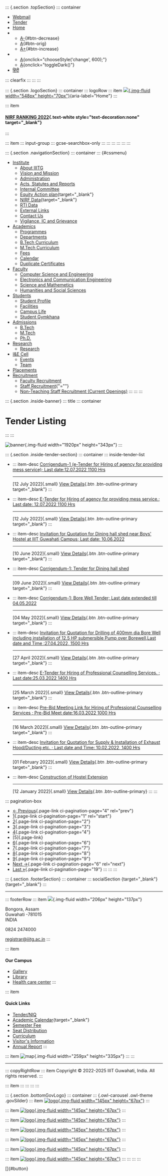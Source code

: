 <div>

::: {.section .topSection}
::: container
-   [Webmail](mailto:registrar@iiitg.ac.in)
-   [Tender](https://www.iiitg.ac.in/tenderniq)
-   [Home](https://www.iiitg.ac.in/)
-   -   [A-](javascript:void(0)){#btn-decrease}
    -   [A](javascript:void(0)){#btn-orig}
    -   [A+](javascript:void(0)){#btn-increase}
-   -   [A](javascript:void(0)){onclick="chooseStyle('change', 600);"}
    -   [A](javascript:void(0)){onclick="toggleDark()"}
-   [हिंदी](https://www.iiitg.ac.in/hindi)

::: clearfix
:::
:::
:::

::: {.section .logoSection}
::: container
::: logoRow
::: item
[![](https://www.iiitg.ac.in/uploads/2023/08/01/7cb707d8dc0de4a798b10636d76db56c.png){.img-fluid
width="548px"
height="70px"}](https://www.iiitg.ac.in/){aria-label="Home"}
:::

::: item
#### [NIRF RANKING 2022](https://www.iiitg.ac.in/nirf-ranking-2022.html){.text-white style="text-decoration:none" target="_blank"}
:::

::: item
::: input-group
::: gcse-searchbox-only
:::
:::
:::
:::
:::
:::

::: {.section .navigationSection}
::: container
::: {#cssmenu}
-   [Institute](https://www.iiitg.ac.in/institute)
    -   [About IIITG](https://www.iiitg.ac.in/about-iiitg)
    -   [Vision and
        Mission](https://www.iiitg.ac.in/vission-and-mission)
    -   [Administration](https://www.iiitg.ac.in/administration)
    -   [Acts, Statutes and
        Reports](https://www.iiitg.ac.in/artsstatues-and-reports)
    -   [Internal Committee](https://www.iiitg.ac.in/internal-committee)
    -   [Equity Action
        plan](https://www.iiitg.ac.in/uploads/2023/03/13/IIITG__EAP_Dec20_March_21.pdf){target="_blank"}
    -   [NIRF
        Data](https://www.iiitg.ac.in/uploads/2023/03/13/NIRF_2023.pdf){target="_blank"}
    -   [RTI Data](https://www.iiitg.ac.in/rti-data)
    -   [External Links](https://www.iiitg.ac.in/external-links)
    -   [Contact Us](https://www.iiitg.ac.in/contact-us)
    -   [Vigilance, IC and
        Grievance](https://www.iiitg.ac.in/vigilance-ic-and-grievance-1)
-   [Academics](https://www.iiitg.ac.in/academic)
    -   [Programmes](https://www.iiitg.ac.in/programmes)
    -   [Departments](https://www.iiitg.ac.in/department)
    -   [B.Tech Curriculum](https://www.iiitg.ac.in/btech-curriculum)
    -   [M.Tech Curriculum](https://www.iiitg.ac.in/mtech-curriculum)
    -   [Fees](https://www.iiitg.ac.in/fees)
    -   [Calendar](https://www.iiitg.ac.in/calendar)
    -   [Duplicate
        Certificates](https://www.iiitg.ac.in/duplicate-certificates)
-   [Faculty](https://www.iiitg.ac.in/faculty)
    -   [Computer Science and
        Engineering](https://www.iiitg.ac.in/computer-science-and-engineering)
    -   [Electronics and Communication
        Engineering](https://www.iiitg.ac.in/electronics-and-communication-engineering)
    -   [Science and
        Mathemetics](https://www.iiitg.ac.in/science-and-mathemetics)
    -   [Humanities and Social
        Sciences](https://www.iiitg.ac.in/humanities-and-social-science)
-   [Students](https://www.iiitg.ac.in/student)
    -   [Student Profile](https://www.iiitg.ac.in/student-profile)
    -   [Facilities](https://www.iiitg.ac.in/facilities)
    -   [Campus Life](https://www.iiitg.ac.in/campus-life)
    -   [Student Gymkhana](https://www.iiitg.ac.in/student-gymkhana)
-   [Admissions](https://www.iiitg.ac.in/admissions)
    -   [B.Tech](https://www.iiitg.ac.in/btech)
    -   [M.Tech](https://www.iiitg.ac.in/mtech)
    -   [Ph.D.](https://www.iiitg.ac.in/phd)
-   [Research](https://www.iiitg.ac.in/research)
    -   [Research](https://www.iiitg.ac.in/research-1)
-   [I&E Cell](https://www.iiitg.ac.in/ecell)
    -   [Events](https://www.iiitg.ac.in/ecell/events)
    -   [Team](https://www.iiitg.ac.in/ecell/team)
-   [Placements](https://www.iiitg.ac.in/placements)
-   [Recruitment](https://www.iiitg.ac.in/recruitment-1)
    -   [Faculty
        Recruitment](https://www.iiitg.ac.in/recruitment/faculty/login.html)
    -   [Staff Recruitment](javascript:void(0)){\"=""}
    -   [Non-Teaching Staff Recruitment (Current
        Openings)](https://www.iiitg.ac.in/recruitment-of-junior-assistant-non-teaching)
:::
:::
:::

</div>

::: {.section .inside-banner}
::: title
::: container
# Tender Listing
:::
:::

![banner](https://www.iiitg.ac.in/design/front/assets/images/about-banner.jpg){.img-fluid
width="1920px" height="343px"}
:::

::: {.section .inside-tender-section}
::: container
::: inside-tender-list
-   ::: item-desc
    [Corrigendum-1 (e-Tender for Hiring of agency for providing mess
    service); Last date:12.07.2022 1100
    Hrs](https://www.iiitg.ac.in/uploads/2023/09/23/b25615f1b99c90a70d0e3cce714d8e08.pdf)

    ------------------------------------------------------------------------

    [12 July 2022]{.small}
    [View
    Details](https://www.iiitg.ac.in/uploads/2023/09/23/b25615f1b99c90a70d0e3cce714d8e08.pdf){.btn
    .btn-outline-primary target="_blank"}
    :::

-   ::: item-desc
    [E-Tender for Hiring of agency for providing mess service.; Last
    date: 12.07.2022 1100
    Hrs](https://www.iiitg.ac.in/uploads/2023/09/23/36d64eca38bcbbe36f09a89b155bebdf.pdf)

    ------------------------------------------------------------------------

    [12 July 2022]{.small}
    [View
    Details](https://www.iiitg.ac.in/uploads/2023/09/23/36d64eca38bcbbe36f09a89b155bebdf.pdf){.btn
    .btn-outline-primary target="_blank"}
    :::

-   ::: item-desc
    [Invitation for Quotation for Dining hall shed near Boys' Hostel at
    IIIT Guwahati Campus; Last date:
    10.06.2022](https://www.iiitg.ac.in/uploads/2023/09/23/ad06aae08575917f623fba50322da3dd.pdf)

    ------------------------------------------------------------------------

    [10 June 2022]{.small}
    [View
    Details](https://www.iiitg.ac.in/uploads/2023/09/23/ad06aae08575917f623fba50322da3dd.pdf){.btn
    .btn-outline-primary target="_blank"}
    :::

-   ::: item-desc
    [Corrigendum-1: Tender for Dining hall
    shed](https://www.iiitg.ac.in/uploads/2023/09/23/f455fbe6d8282332333a484e977c10e2.pdf)

    ------------------------------------------------------------------------

    [09 June 2022]{.small}
    [View
    Details](https://www.iiitg.ac.in/uploads/2023/09/23/f455fbe6d8282332333a484e977c10e2.pdf){.btn
    .btn-outline-primary target="_blank"}
    :::

-   ::: item-desc
    [Corrigendum-1: Bore Well Tender; Last date extended till
    04.05.2022](https://www.iiitg.ac.in/uploads/2023/09/23/900e10f200eb1d2f30bd565082ea41e1.pdf)

    ------------------------------------------------------------------------

    [04 May 2022]{.small}
    [View
    Details](https://www.iiitg.ac.in/uploads/2023/09/23/900e10f200eb1d2f30bd565082ea41e1.pdf){.btn
    .btn-outline-primary target="_blank"}
    :::

-   ::: item-desc
    [Invitation for Quotation for Drilling of 400mm dia Bore Well
    including installation of 12.5 HP submersible Pump over
    Borewell,Last date and Time :27.04.2022, 1500
    Hrs](https://www.iiitg.ac.in/uploads/2023/09/23/6f2f50214de89422c897e4c1a039aa14.pdf)

    ------------------------------------------------------------------------

    [27 April 2022]{.small}
    [View
    Details](https://www.iiitg.ac.in/uploads/2023/09/23/6f2f50214de89422c897e4c1a039aa14.pdf){.btn
    .btn-outline-primary target="_blank"}
    :::

-   ::: item-desc
    [E-Tender for Hiring of Professional Counselling Services. ; Last
    date:25.03.2022 1400
    Hrs](https://www.iiitg.ac.in/uploads/2023/09/23/3dfd4d287a1d87051c0f9f6044115ca0.pdf)

    ------------------------------------------------------------------------

    [25 March 2022]{.small}
    [View
    Details](https://www.iiitg.ac.in/uploads/2023/09/23/3dfd4d287a1d87051c0f9f6044115ca0.pdf){.btn
    .btn-outline-primary target="_blank"}
    :::

-   ::: item-desc
    [Pre-Bid Meeting Link for Hiring of Professional Counselling
    Services ; Pre-Bid Meet date:16.03.2022 1000
    Hrs](https://www.iiitg.ac.in/uploads/2023/09/23/053cc570031f4c72d954f9f57b02e1df.pdf)

    ------------------------------------------------------------------------

    [16 March 2022]{.small}
    [View
    Details](https://www.iiitg.ac.in/uploads/2023/09/23/053cc570031f4c72d954f9f57b02e1df.pdf){.btn
    .btn-outline-primary target="_blank"}
    :::

-   ::: item-desc
    [Invitation for Quotation for Supply & Installation of Exhaust
    Hood/Ducting etc. ; Last date and Time: 10.02.2022, 1400
    Hrs](https://www.iiitg.ac.in/uploads/2023/09/25/b31304959cad0602f6c740347c4d5266.pdf)

    ------------------------------------------------------------------------

    [01 February 2022]{.small}
    [View
    Details](https://www.iiitg.ac.in/uploads/2023/09/25/b31304959cad0602f6c740347c4d5266.pdf){.btn
    .btn-outline-primary target="_blank"}
    :::

-   ::: item-desc
    [Construction of Hostel
    Extension](https://www.iiitg.ac.in/tenderniq/construction-of-hostel-extension)

    ------------------------------------------------------------------------

    [12 January 2022]{.small}
    [View
    Details](https://www.iiitg.ac.in/tenderniq/construction-of-hostel-extension){.btn
    .btn-outline-primary}
    :::
:::

::: pagination-box
-   [←
    Previous](https://www.iiitg.ac.in/tenderniq?per_page=4){.page-link
    ci-pagination-page="4" rel="prev"}
-   [1](?per_page=1){.page-link ci-pagination-page="1" rel="start"}
-   [2](https://www.iiitg.ac.in/tenderniq?per_page=2){.page-link
    ci-pagination-page="2"}
-   [3](https://www.iiitg.ac.in/tenderniq?per_page=3){.page-link
    ci-pagination-page="3"}
-   [4](https://www.iiitg.ac.in/tenderniq?per_page=4){.page-link
    ci-pagination-page="4"}
-   [5]{.page-link}
-   [6](https://www.iiitg.ac.in/tenderniq?per_page=6){.page-link
    ci-pagination-page="6"}
-   [7](https://www.iiitg.ac.in/tenderniq?per_page=7){.page-link
    ci-pagination-page="7"}
-   [8](https://www.iiitg.ac.in/tenderniq?per_page=8){.page-link
    ci-pagination-page="8"}
-   [9](https://www.iiitg.ac.in/tenderniq?per_page=9){.page-link
    ci-pagination-page="9"}
-   [Next →](https://www.iiitg.ac.in/tenderniq?per_page=6){.page-link
    ci-pagination-page="6" rel="next"}
-   [Last »](https://www.iiitg.ac.in/tenderniq?per_page=19){.page-link
    ci-pagination-page="19"}
:::
:::
:::

::: {.section .footerSection}
::: container
::: socialSection
[](https://www.facebook.com/iiitghy){target="_blank"}
[](https://twitter.com/IIITGhy){target="_blank"}
:::

------------------------------------------------------------------------

::: footerRow
::: item
![](https://www.iiitg.ac.in/uploads/2023/02/09/f26af917c40013d6cbfffd1d0ed49bd2.png){.img-fluid
width="206px" height="137px"}

Bongora, Assam\
Guwahati -781015\
INDIA

0824 2474000

registrar@iiitg.ac.in
:::

::: item
#### Our Campus

-   [Gallery](https://www.iiitg.ac.in/gallery)
-   [Library](https://www.iiitg.ac.in/library)
-   [Health care center](https://www.iiitg.ac.in/health-care-center)
:::

::: item
#### Quick Links

-   [Tender/NIQ](https://www.iiitg.ac.in/tenderniq)
-   [Academic
    Calendar](https://www.iiitg.ac.in/uploads/2023/12/11/c8ab816d128bc62b8c9433de2799259e.docx){target="_blank"}
-   [Semester Fee](https://www.iiitg.ac.in/semester-fee)
-   [Seat Distribution](https://www.iiitg.ac.in/seat-distribution)
-   [Curriculum](https://www.iiitg.ac.in/curriculum)
-   [Visitor\'s
    Information](https://www.iiitg.ac.in/visitors-information)
-   [Annual Report](https://www.iiitg.ac.in/annual-report)
:::

::: item
![map](https://www.iiitg.ac.in/uploads/2023/02/09/24db3e5cdc60a4214e37a6c221ded906.png){.img-fluid
width="259px" height="335px"}
:::
:::

------------------------------------------------------------------------

::: copyRightRow
::: item
Copyright © 2022-2025 IIIT Guwahati, India. All rights reserved.
:::

::: item
:::
:::
:::
:::

::: {.section .bottomGovLogo}
::: container
::: {.owl-carousel .owl-theme .govSilder}
::: item
[![logo](https://www.iiitg.ac.in/uploads/2023/05/04/f9b2197fdb91bff006dba6b7b83e3a28.webp){.img-fluid
width="145px" height="67px"}](https://www.makeinindia.com/)
:::

::: item
[![logo](https://www.iiitg.ac.in/uploads/2023/05/04/75609af1d3b016d9b786e2bdf5108812.webp){.img-fluid
width="145px" height="67px"}](https://www.mygov.in/)
:::

::: item
[![logo](https://www.iiitg.ac.in/uploads/2023/05/04/8fb52b79dd49450a190f0ca4b383faa5.webp){.img-fluid
width="145px" height="67px"}](#)
:::

::: item
[![logo](https://www.iiitg.ac.in/uploads/2023/05/04/f3ddbbb436945799e403ed672077a750.webp){.img-fluid
width="145px" height="67px"}](https://data.gov.in/)
:::

::: item
[![logo](https://www.iiitg.ac.in/uploads/2023/05/04/13ef941600938e269eaf1c91f3b12a36.webp){.img-fluid
width="145px" height="67px"}](https://www.india.gov.in/)
:::

::: item
[![logo](https://www.iiitg.ac.in/uploads/2023/05/04/9d834cdad1904a46227b72ce68bf99f3.webp){.img-fluid
width="145px"
height="67px"}](https://swachhbharatmission.gov.in/sbmcms/index.htm)
:::

::: item
[![logo](https://www.iiitg.ac.in/uploads/2023/05/04/be8706ffa86c461ee91fd82b356240e3.webp){.img-fluid
width="145px" height="67px"}](https://dsel.education.gov.in/150-years)
:::
:::
:::
:::

[]{#button}
